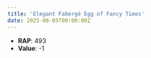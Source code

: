 ```yaml
---
title: 'Elegant Fabergé Egg of Fancy Times'
date: 2025-08-05T00:00:00Z
---
```

- **RAP**: 493
- **Value**: -1
